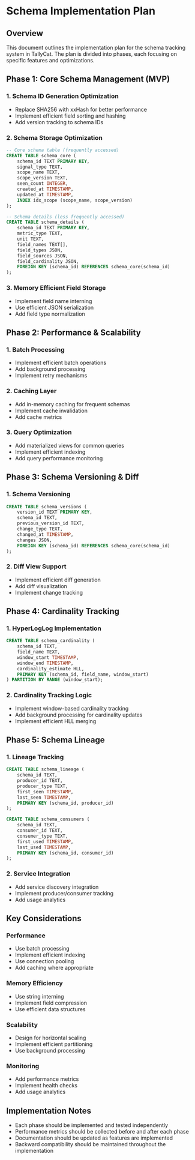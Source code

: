 # Schema Implementation Plan

## Overview
This document outlines the implementation plan for the schema tracking system in TallyCat. The plan is divided into phases, each focusing on specific features and optimizations.

## Phase 1: Core Schema Management (MVP)

### 1. Schema ID Generation Optimization
- Replace SHA256 with xxHash for better performance
- Implement efficient field sorting and hashing
- Add version tracking to schema IDs

### 2. Schema Storage Optimization
```sql
-- Core schema table (frequently accessed)
CREATE TABLE schema_core (
    schema_id TEXT PRIMARY KEY,
    signal_type TEXT,
    scope_name TEXT,
    scope_version TEXT,
    seen_count INTEGER,
    created_at TIMESTAMP,
    updated_at TIMESTAMP,
    INDEX idx_scope (scope_name, scope_version)
);

-- Schema details (less frequently accessed)
CREATE TABLE schema_details (
    schema_id TEXT PRIMARY KEY,
    metric_type TEXT,
    unit TEXT,
    field_names TEXT[],
    field_types JSON,
    field_sources JSON,
    field_cardinality JSON,
    FOREIGN KEY (schema_id) REFERENCES schema_core(schema_id)
);
```

### 3. Memory Efficient Field Storage
- Implement field name interning
- Use efficient JSON serialization
- Add field type normalization

## Phase 2: Performance & Scalability

### 1. Batch Processing
- Implement efficient batch operations
- Add background processing
- Implement retry mechanisms

### 2. Caching Layer
- Add in-memory caching for frequent schemas
- Implement cache invalidation
- Add cache metrics

### 3. Query Optimization
- Add materialized views for common queries
- Implement efficient indexing
- Add query performance monitoring

## Phase 3: Schema Versioning & Diff

### 1. Schema Versioning
```sql
CREATE TABLE schema_versions (
    version_id TEXT PRIMARY KEY,
    schema_id TEXT,
    previous_version_id TEXT,
    change_type TEXT,
    changed_at TIMESTAMP,
    changes JSON,
    FOREIGN KEY (schema_id) REFERENCES schema_core(schema_id)
);
```

### 2. Diff View Support
- Implement efficient diff generation
- Add diff visualization
- Implement change tracking

## Phase 4: Cardinality Tracking

### 1. HyperLogLog Implementation
```sql
CREATE TABLE schema_cardinality (
    schema_id TEXT,
    field_name TEXT,
    window_start TIMESTAMP,
    window_end TIMESTAMP,
    cardinality_estimate HLL,
    PRIMARY KEY (schema_id, field_name, window_start)
) PARTITION BY RANGE (window_start);
```

### 2. Cardinality Tracking Logic
- Implement window-based cardinality tracking
- Add background processing for cardinality updates
- Implement efficient HLL merging

## Phase 5: Schema Lineage

### 1. Lineage Tracking
```sql
CREATE TABLE schema_lineage (
    schema_id TEXT,
    producer_id TEXT,
    producer_type TEXT,
    first_seen TIMESTAMP,
    last_seen TIMESTAMP,
    PRIMARY KEY (schema_id, producer_id)
);

CREATE TABLE schema_consumers (
    schema_id TEXT,
    consumer_id TEXT,
    consumer_type TEXT,
    first_used TIMESTAMP,
    last_used TIMESTAMP,
    PRIMARY KEY (schema_id, consumer_id)
);
```

### 2. Service Integration
- Add service discovery integration
- Implement producer/consumer tracking
- Add usage analytics

## Key Considerations

### Performance
- Use batch processing
- Implement efficient indexing
- Use connection pooling
- Add caching where appropriate

### Memory Efficiency
- Use string interning
- Implement field compression
- Use efficient data structures

### Scalability
- Design for horizontal scaling
- Implement efficient partitioning
- Use background processing

### Monitoring
- Add performance metrics
- Implement health checks
- Add usage analytics

## Implementation Notes
- Each phase should be implemented and tested independently
- Performance metrics should be collected before and after each phase
- Documentation should be updated as features are implemented
- Backward compatibility should be maintained throughout the implementation 